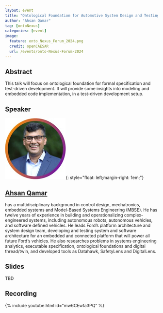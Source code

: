 ```yaml
---
layout: event
title: "Ontological Foundation for Automotive System Design and Testing"
author: "Ahsan Qamar"
tag: [ontoNexus]
categories: [event]
image:
  feature: onto_Nexus_Forum_2024.png
  credit: openCAESAR
  url: /events/onto-Nexus-Forum-2024
---
```


## Abstract

This talk will focus on ontological foundation for formal specification and test-driven development.  It will provide some insights into modeling and embedded code implementation, in a test-driven development setup.

## Speaker

![Ahsan Qamar](img/Qamar.jpeg){: style="float: left;margin-right: 1em;"}

<h2><a href="mailto:aqamar2@ford.com">Ahsan Qamar</a></h2> has a multidisciplinary background in control design, mechatronics, embedded systems and Model-Based Systems Engineering (MBSE). He has twelve years of experience in building and operationalizing complex-engineered systems, including autonomous robots, autonomous vehicles, and software defined vehicles. He leads Ford’s platform architecture and system design team, developing and testing system and software architecture for an embedded and connected platform that will power all future Ford’s vehicles. He also researches problems in systems engineering analytics, executable specification, ontological foundations and digital thread/twin, and developed tools as Datahawk, SafetyLens and DigitalLens.

## Slides

TBD

## Recording

{% include youtube.html id="mw6CEwfa3PQ" %}